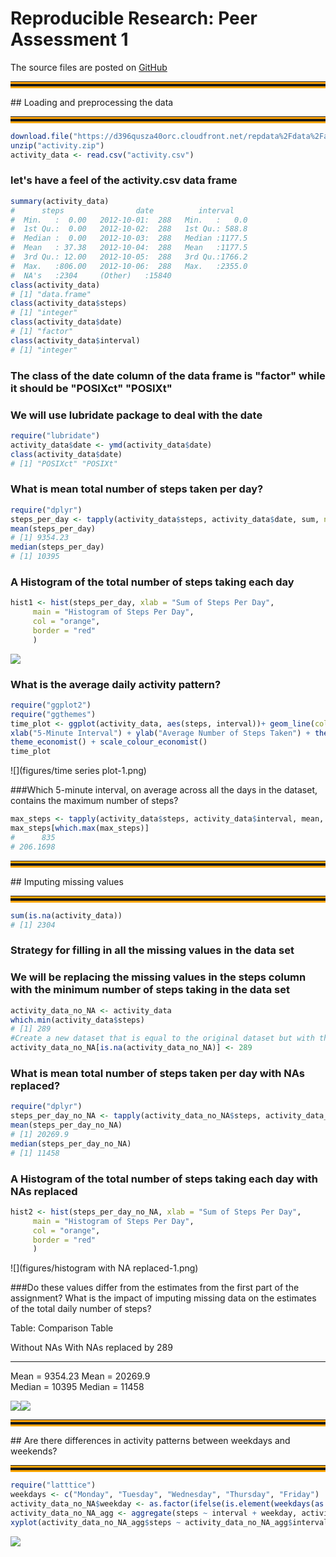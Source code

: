 # Reproducible Research: Peer Assessment 1

The source files are posted on [GitHub](https://github.com/abdullahalbyati/RepData_PeerAssessment1)
<hr class="separator"; style = "border-bottom:10px double orange;">
## Loading and preprocessing the data
<hr class="separator"; style = "border-bottom:10px double orange;">


```r
download.file("https://d396qusza40orc.cloudfront.net/repdata%2Fdata%2Factivity.zip", "activity.zip" )
unzip("activity.zip")
activity_data <- read.csv("activity.csv")
```
### let's have a feel of the activity.csv data frame

```r
summary(activity_data)
#      steps                date          interval     
#  Min.   :  0.00   2012-10-01:  288   Min.   :   0.0  
#  1st Qu.:  0.00   2012-10-02:  288   1st Qu.: 588.8  
#  Median :  0.00   2012-10-03:  288   Median :1177.5  
#  Mean   : 37.38   2012-10-04:  288   Mean   :1177.5  
#  3rd Qu.: 12.00   2012-10-05:  288   3rd Qu.:1766.2  
#  Max.   :806.00   2012-10-06:  288   Max.   :2355.0  
#  NA's   :2304     (Other)   :15840
class(activity_data)
# [1] "data.frame"
class(activity_data$steps)
# [1] "integer"
class(activity_data$date)
# [1] "factor"
class(activity_data$interval)
# [1] "integer"
```
### The class of the date column of the data frame is "factor" while it should be "POSIXct" "POSIXt"
### We will use lubridate package to deal with the date

```r
require("lubridate")
activity_data$date <- ymd(activity_data$date)
class(activity_data$date)
# [1] "POSIXct" "POSIXt"
```

### What is mean total number of steps taken per day?

```r
require("dplyr")
steps_per_day <- tapply(activity_data$steps, activity_data$date, sum, na.rm = TRUE)
mean(steps_per_day)
# [1] 9354.23
median(steps_per_day)
# [1] 10395
```
### A Histogram of the total number of steps taking each day

```r
hist1 <- hist(steps_per_day, xlab = "Sum of Steps Per Day", 
     main = "Histogram of Steps Per Day", 
     col = "orange",
     border = "red"
     )
```

![](figures/histogram-1.png)<!-- -->

### What is the average daily activity pattern?

```r
require("ggplot2")
require("ggthemes")
time_plot <- ggplot(activity_data, aes(steps, interval))+ geom_line(color="darkblue", size=0.05) +
xlab("5-Minute Interval") + ylab("Average Number of Steps Taken") + theme_classic() +
theme_economist() + scale_colour_economist()
time_plot
```

![](figures/time series plot-1.png)<!-- -->

###Which 5-minute interval, on average across all the days in the dataset, contains the maximum number of steps?


```r
max_steps <- tapply(activity_data$steps, activity_data$interval, mean, na.rm = TRUE)
max_steps[which.max(max_steps)]
#      835 
# 206.1698
```
<hr class="separator"; style = "border-bottom:10px double orange;">
## Imputing missing values
<hr class="separator"; style = "border-bottom:10px double orange;">


```r
sum(is.na(activity_data))
# [1] 2304
```
### Strategy for filling in all the missing values in the data set
### We will be replacing the missing values in the steps column with the minimum number of steps taking in the data set

```r
activity_data_no_NA <- activity_data
which.min(activity_data$steps)
# [1] 289
#Create a new dataset that is equal to the original dataset but with the missing data filled in.
activity_data_no_NA[is.na(activity_data_no_NA)] <- 289
```

### What is mean total number of steps taken per day with NAs replaced?

```r
require("dplyr")
steps_per_day_no_NA <- tapply(activity_data_no_NA$steps, activity_data_no_NA$date, sum)
mean(steps_per_day_no_NA)
# [1] 20269.9
median(steps_per_day_no_NA)
# [1] 11458
```
### A Histogram of the total number of steps taking each day with NAs replaced 

```r
hist2 <- hist(steps_per_day_no_NA, xlab = "Sum of Steps Per Day", 
     main = "Histogram of Steps Per Day", 
     col = "orange",
     border = "red"
     )
```

![](figures/histogram with NA replaced-1.png)<!-- -->

###Do these values differ from the estimates from the first part of the assignment? What is the impact of imputing missing data on the estimates of the total daily number of steps?

Table: Comparison Table

Without NAs      With NAs replaced by 289 
---------------  -------------------------
Mean = 9354.23   Mean = 20269.9           
Median = 10395   Median = 11458           

![](figures/unnamed-chunk-2-1.png)![](figures/unnamed-chunk-2-2.png)

<hr class="separator"; style = "border-bottom:10px double orange;">
## Are there differences in activity patterns between weekdays and weekends?
<hr class="separator"; style = "border-bottom:10px double orange;">

```r
require("latttice")
weekdays <- c("Monday", "Tuesday", "Wednesday", "Thursday", "Friday")
activity_data_no_NA$weekday <- as.factor(ifelse(is.element(weekdays(as.Date(activity_data_no_NA$date)),weekdays), "Weekday", "Weekend"))
activity_data_no_NA_agg <- aggregate(steps ~ interval + weekday, activity_data_no_NA, mean)
xyplot(activity_data_no_NA_agg$steps ~ activity_data_no_NA_agg$interval|activity_data_no_NA_agg$weekday, main = "Average Steps per Day by Interval",xlab="Interval", ylab="Steps",layout=c(1,2), type="l")
```

![](figures/DOW.png)<!-- -->

